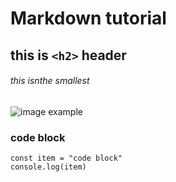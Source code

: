 #  Markdown tutorial
## this is `<h2>` header
###### this isnthe smallest

![image example](https://encrypted-tbn0.gstatic.com/images?q=tbn:ANd9GcSda8VuAoFvn4sD2NXAD4QGdwzWu7uWo3YAQQ&usqp=CAU)


### code block
```
const item = "code block"
console.log(item)
```
